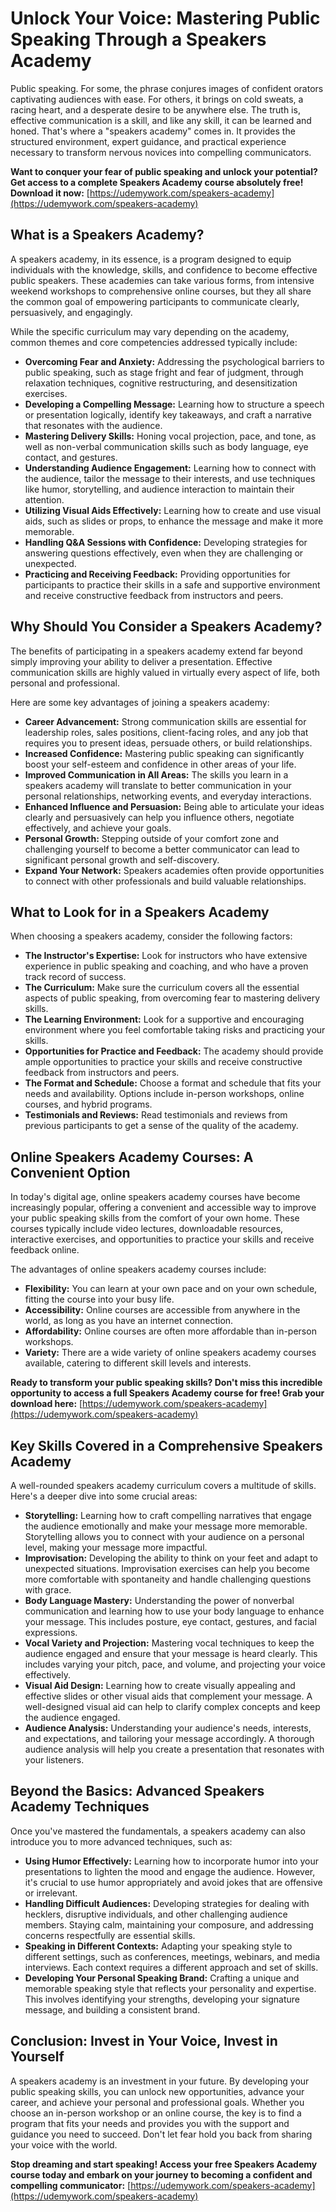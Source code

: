 # Unlock Your Voice: Mastering Public Speaking Through a Speakers Academy

Public speaking. For some, the phrase conjures images of confident orators captivating audiences with ease. For others, it brings on cold sweats, a racing heart, and a desperate desire to be anywhere else. The truth is, effective communication is a skill, and like any skill, it can be learned and honed. That's where a "speakers academy" comes in. It provides the structured environment, expert guidance, and practical experience necessary to transform nervous novices into compelling communicators.

**Want to conquer your fear of public speaking and unlock your potential? Get access to a complete Speakers Academy course absolutely free! Download it now:** [https://udemywork.com/speakers-academy](https://udemywork.com/speakers-academy)

## What is a Speakers Academy?

A speakers academy, in its essence, is a program designed to equip individuals with the knowledge, skills, and confidence to become effective public speakers. These academies can take various forms, from intensive weekend workshops to comprehensive online courses, but they all share the common goal of empowering participants to communicate clearly, persuasively, and engagingly.

While the specific curriculum may vary depending on the academy, common themes and core competencies addressed typically include:

*   **Overcoming Fear and Anxiety:** Addressing the psychological barriers to public speaking, such as stage fright and fear of judgment, through relaxation techniques, cognitive restructuring, and desensitization exercises.
*   **Developing a Compelling Message:** Learning how to structure a speech or presentation logically, identify key takeaways, and craft a narrative that resonates with the audience.
*   **Mastering Delivery Skills:** Honing vocal projection, pace, and tone, as well as non-verbal communication skills such as body language, eye contact, and gestures.
*   **Understanding Audience Engagement:** Learning how to connect with the audience, tailor the message to their interests, and use techniques like humor, storytelling, and audience interaction to maintain their attention.
*   **Utilizing Visual Aids Effectively:** Learning how to create and use visual aids, such as slides or props, to enhance the message and make it more memorable.
*   **Handling Q&A Sessions with Confidence:** Developing strategies for answering questions effectively, even when they are challenging or unexpected.
*   **Practicing and Receiving Feedback:** Providing opportunities for participants to practice their skills in a safe and supportive environment and receive constructive feedback from instructors and peers.

## Why Should You Consider a Speakers Academy?

The benefits of participating in a speakers academy extend far beyond simply improving your ability to deliver a presentation. Effective communication skills are highly valued in virtually every aspect of life, both personal and professional.

Here are some key advantages of joining a speakers academy:

*   **Career Advancement:** Strong communication skills are essential for leadership roles, sales positions, client-facing roles, and any job that requires you to present ideas, persuade others, or build relationships.
*   **Increased Confidence:** Mastering public speaking can significantly boost your self-esteem and confidence in other areas of your life.
*   **Improved Communication in All Areas:** The skills you learn in a speakers academy will translate to better communication in your personal relationships, networking events, and everyday interactions.
*   **Enhanced Influence and Persuasion:** Being able to articulate your ideas clearly and persuasively can help you influence others, negotiate effectively, and achieve your goals.
*   **Personal Growth:** Stepping outside of your comfort zone and challenging yourself to become a better communicator can lead to significant personal growth and self-discovery.
*   **Expand Your Network:** Speakers academies often provide opportunities to connect with other professionals and build valuable relationships.

## What to Look for in a Speakers Academy

When choosing a speakers academy, consider the following factors:

*   **The Instructor's Expertise:** Look for instructors who have extensive experience in public speaking and coaching, and who have a proven track record of success.
*   **The Curriculum:** Make sure the curriculum covers all the essential aspects of public speaking, from overcoming fear to mastering delivery skills.
*   **The Learning Environment:** Look for a supportive and encouraging environment where you feel comfortable taking risks and practicing your skills.
*   **Opportunities for Practice and Feedback:** The academy should provide ample opportunities to practice your skills and receive constructive feedback from instructors and peers.
*   **The Format and Schedule:** Choose a format and schedule that fits your needs and availability. Options include in-person workshops, online courses, and hybrid programs.
*   **Testimonials and Reviews:** Read testimonials and reviews from previous participants to get a sense of the quality of the academy.

## Online Speakers Academy Courses: A Convenient Option

In today's digital age, online speakers academy courses have become increasingly popular, offering a convenient and accessible way to improve your public speaking skills from the comfort of your own home. These courses typically include video lectures, downloadable resources, interactive exercises, and opportunities to practice your skills and receive feedback online.

The advantages of online speakers academy courses include:

*   **Flexibility:** You can learn at your own pace and on your own schedule, fitting the course into your busy life.
*   **Accessibility:** Online courses are accessible from anywhere in the world, as long as you have an internet connection.
*   **Affordability:** Online courses are often more affordable than in-person workshops.
*   **Variety:** There are a wide variety of online speakers academy courses available, catering to different skill levels and interests.

**Ready to transform your public speaking skills? Don't miss this incredible opportunity to access a full Speakers Academy course for free! Grab your download here:** [https://udemywork.com/speakers-academy](https://udemywork.com/speakers-academy)

## Key Skills Covered in a Comprehensive Speakers Academy

A well-rounded speakers academy curriculum covers a multitude of skills. Here's a deeper dive into some crucial areas:

*   **Storytelling:** Learning how to craft compelling narratives that engage the audience emotionally and make your message more memorable. Storytelling allows you to connect with your audience on a personal level, making your message more impactful.
*   **Improvisation:** Developing the ability to think on your feet and adapt to unexpected situations. Improvisation exercises can help you become more comfortable with spontaneity and handle challenging questions with grace.
*   **Body Language Mastery:** Understanding the power of nonverbal communication and learning how to use your body language to enhance your message. This includes posture, eye contact, gestures, and facial expressions.
*   **Vocal Variety and Projection:** Mastering vocal techniques to keep the audience engaged and ensure that your message is heard clearly. This includes varying your pitch, pace, and volume, and projecting your voice effectively.
*   **Visual Aid Design:** Learning how to create visually appealing and effective slides or other visual aids that complement your message. A well-designed visual aid can help to clarify complex concepts and keep the audience engaged.
*   **Audience Analysis:** Understanding your audience's needs, interests, and expectations, and tailoring your message accordingly. A thorough audience analysis will help you create a presentation that resonates with your listeners.

## Beyond the Basics: Advanced Speakers Academy Techniques

Once you've mastered the fundamentals, a speakers academy can also introduce you to more advanced techniques, such as:

*   **Using Humor Effectively:** Learning how to incorporate humor into your presentations to lighten the mood and engage the audience. However, it's crucial to use humor appropriately and avoid jokes that are offensive or irrelevant.
*   **Handling Difficult Audiences:** Developing strategies for dealing with hecklers, disruptive individuals, and other challenging audience members. Staying calm, maintaining your composure, and addressing concerns respectfully are essential skills.
*   **Speaking in Different Contexts:** Adapting your speaking style to different settings, such as conferences, meetings, webinars, and media interviews. Each context requires a different approach and set of skills.
*   **Developing Your Personal Speaking Brand:** Crafting a unique and memorable speaking style that reflects your personality and expertise. This involves identifying your strengths, developing your signature message, and building a consistent brand.

## Conclusion: Invest in Your Voice, Invest in Yourself

A speakers academy is an investment in your future. By developing your public speaking skills, you can unlock new opportunities, advance your career, and achieve your personal and professional goals. Whether you choose an in-person workshop or an online course, the key is to find a program that fits your needs and provides you with the support and guidance you need to succeed. Don't let fear hold you back from sharing your voice with the world.

**Stop dreaming and start speaking! Access your free Speakers Academy course today and embark on your journey to becoming a confident and compelling communicator:** [https://udemywork.com/speakers-academy](https://udemywork.com/speakers-academy)
